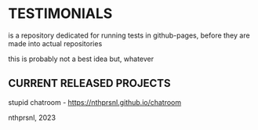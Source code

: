 # TESTIMONIALS 

is a repository dedicated for running tests in github-pages, before they are made into actual repositories

this is probably not a best idea but, whatever

## CURRENT RELEASED PROJECTS
stupid chatroom - https://nthprsnl.github.io/chatroom

nthprsnl, 2023
